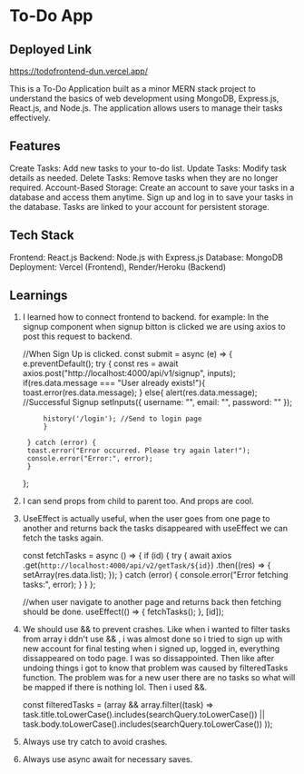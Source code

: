 # To-Do App

## Deployed Link
https://todofrontend-dun.vercel.app/

This is a To-Do Application built as a minor MERN stack project to understand the basics of web development using MongoDB, Express.js, React.js, and Node.js. The application allows users to manage their tasks effectively.

## Features

Create Tasks: Add new tasks to your to-do list.
Update Tasks: Modify task details as needed.
Delete Tasks: Remove tasks when they are no longer required.
Account-Based Storage: Create an account to save your tasks in a database and access them anytime.
Sign up and log in to save your tasks in the database.
Tasks are linked to your account for persistent storage.

## Tech Stack
Frontend: React.js
Backend: Node.js with Express.js
Database: MongoDB
Deployment: Vercel (Frontend), Render/Heroku (Backend)

## Learnings

1. I learned how to connect frontend to backend.
for example: In the signup component when signup bitton is clicked we are using axios to post this request to backend.

    //When Sign Up is clicked.
    const submit = async (e) => {
        e.preventDefault();
        try {
            const res = await axios.post("http://localhost:4000/api/v1/signup", inputs);
            if(res.data.message === "User already exists!"){
            toast.error(res.data.message);
            }
            else{
            alert(res.data.message); //Successful Signup
            setInputs({
                username: "",
                email: "",
                password: ""
            });

            history('/login'); //Send to login page
            }
        
        } catch (error) {
        toast.error("Error occurred. Please try again later!");
        console.error("Error:", error);
        }
    };

2. I can send props from child to parent too. And props are cool.

3. UseEffect is actually useful, when the user goes from one page to another
and returns back the tasks disappeared with useEffect we can fetch the tasks again.

    const fetchTasks = async () => {
        if (id) {
        try {
            await axios
            .get(`http://localhost:4000/api/v2/getTask/${id}`)
            .then((res) => {
                setArray(res.data.list);
            });
        } catch (error) {
            console.error("Error fetching tasks:", error);
        }
        }
    };

    //when user navigate to another page and returns back then fetching should be done.
    useEffect(() => {
        fetchTasks();
    }, [id]);

4. We should use && to prevent crashes. Like when i wanted to filter tasks from array i ddn't use && 
, i was almost done so i tried to sign up with new account for final testing when i signed up, logged in, everything dissappeared
on todo page. I was so dissappointed. Then like after undoing things i got to know that problem was caused by filteredTasks function.
The problem was for a new user there are no tasks so what will be mapped if there is nothing lol.
Then i used &&.

    const filteredTasks = (array && array.filter((task) =>
        task.title.toLowerCase().includes(searchQuery.toLowerCase()) ||
        task.body.toLowerCase().includes(searchQuery.toLowerCase())
        ));

5. Always use try catch to avoid crashes.

6. Always use async await for necessary saves.
